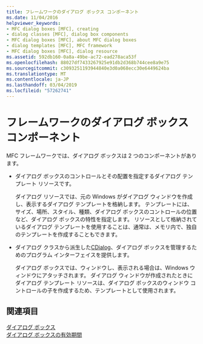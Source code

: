 ```yaml
---
title: フレームワークのダイアログ ボックス コンポーネント
ms.date: 11/04/2016
helpviewer_keywords:
- MFC dialog boxes [MFC], creating
- dialog classes [MFC], dialog box components
- MFC dialog boxes [MFC], about MFC dialog boxes
- dialog templates [MFC], MFC framework
- MFC dialog boxes [MFC], dialog resource
ms.assetid: 592db160-0a8a-49be-ac72-ead278aca53f
ms.openlocfilehash: 88027df7433267925e91db2d368b744cee8a9e75
ms.sourcegitcommit: c3093251193944840e3d0a068ecc30e6449624ba
ms.translationtype: MT
ms.contentlocale: ja-JP
ms.lasthandoff: 03/04/2019
ms.locfileid: "57262741"
---
```

# <a name="dialog-box-components-in-the-framework"></a>フレームワークのダイアログ ボックス コンポーネント

MFC フレームワークでは、ダイアログ ボックスは 2 つのコンポーネントがあります。

- ダイアログ ボックスのコントロールとその配置を指定するダイアログ テンプレート リソースです。

   ダイアログ リソースでは、元の Windows がダイアログ ウィンドウを作成し、表示するダイアログ テンプレートを格納します。 テンプレートには、サイズ、場所、スタイル、種類、ダイアログ ボックスのコントロールの位置など、ダイアログ ボックスの特性を指定します。 リソースとして格納されているダイアログ テンプレートを使用することは、通常は、メモリ内で、独自のテンプレートを作成することもできます。

- ダイアログ クラスから派生した[CDialog](../mfc/reference/cdialog-class.md)、ダイアログ ボックスを管理するためのプログラム インターフェイスを提供します。

   ダイアログ ボックスでは、ウィンドウし、表示される場合は、Windows ウィンドウにアタッチされます。 ダイアログ ウィンドウが作成されたときにダイアログ テンプレート リソースは、ダイアログ ボックスのウィンドウ コントロールの子を作成するため、テンプレートとして使用されます。

## <a name="see-also"></a>関連項目

[ダイアログ ボックス](../mfc/dialog-boxes.md)<br/>
[ダイアログ ボックスの有効期間](../mfc/life-cycle-of-a-dialog-box.md)
